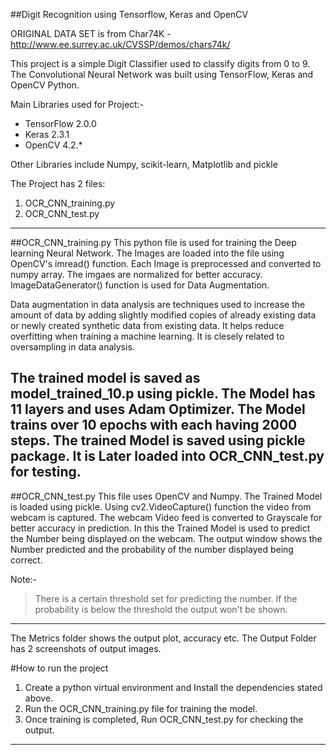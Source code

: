 ##Digit Recognition using Tensorflow, Keras and OpenCV

ORIGINAL DATA SET is from Char74K -   http://www.ee.surrey.ac.uk/CVSSP/demos/chars74k/

This project is a simple Digit Classifier used to classify digits from 0 to 9. The Convolutional Neural Network was built using TensorFlow, Keras and OpenCV Python.

Main Libraries used for Project:-
* TensorFlow 2.0.0
* Keras 2.3.1
* OpenCV 4.2.*

Other Libraries include Numpy, scikit-learn, Matplotlib and pickle

The Project has 2 files:
1. OCR_CNN_training.py
2. OCR_CNN_test.py
-----------------------------------------------------------------------------------
##OCR_CNN_training.py
This python file is used for training the Deep learning Neural Network. 
The Images are loaded into the file using OpenCV's imread() function. Each Image is preprocessed and converted to numpy array. The imgaes are normalized for better accuracy.
ImageDataGenerator() function is used for Data Augmentation. 

Data augmentation in data analysis are techniques used to increase the amount of data by adding slightly modified copies of already existing data or newly created synthetic data from existing data. It helps reduce overfitting when training a machine learning. It is clesely related to oversampling in data analysis.

The trained model is saved as model_trained_10.p using pickle.
The Model has 11 layers and uses Adam Optimizer. The Model trains over 10 epochs with each having 2000 steps.
The trained Model is saved using pickle package. It is Later loaded into OCR_CNN_test.py for testing.
----------------------------------------------------------------------------------
##OCR_CNN_test.py
This file uses OpenCV and Numpy. The Trained Model is loaded using pickle. 
Using cv2.VideoCapture() function the video from webcam is captured. The webcam Video feed is converted to Grayscale for better accuracy in prediction. In this the Trained Model is used to predict the Number being displayed on the webcam. 
The output window shows the Number predicted and the probability of the number displayed being correct. 

Note:-
> There is a certain threshold set for predicting the number. If the probability is below the threshold the output won't be shown. 
-----------------------------------------------------------------------------------

The Metrics folder shows the output plot, accuracy etc. The Output Folder has 2 screenshots of output images.

#How to run the project
1. Create a python virtual environment and Install the dependencies stated above.
2. Run the OCR_CNN_training.py file for training the model.
3. Once training is completed, Run OCR_CNN_test.py for checking the output.
----------------------------------------------------------------------------------
